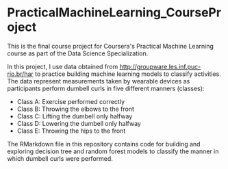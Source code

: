 # PracticalMachineLearning_CourseProject

This is the final course project for Coursera's Practical Machine Learning course as part of the Data Science Specialization.

In this project, I use data obtained from http://groupware.les.inf.puc-rio.br/har to practice building machine learning models to classify activities. The data represent measurements taken by wearable devices as participants perform dumbell curls in five different manners (classes):

* Class A: Exercise performed correctly
* Class B: Throwing the elbows to the front
* Class C: Lifting the dumbell only halfway
* Class D: Lowering the dumbell only halfway
* Class E: Throwing the hips to the front

The RMarkdown file in this repository contains code for building and exploring decision tree and random forest models to classify the manner in which dumbell curls were performed.
